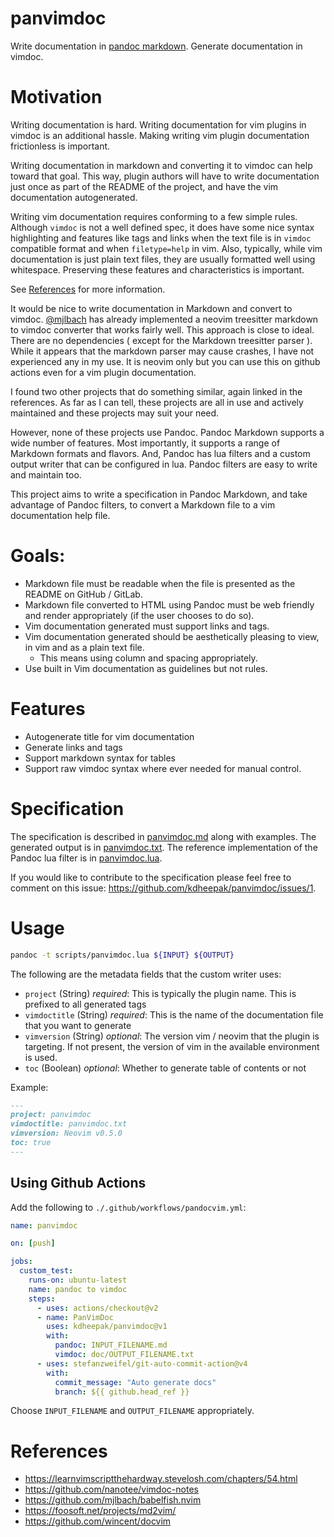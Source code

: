 # panvimdoc

Write documentation in [pandoc markdown](https://pandoc.org/MANUAL.html).
Generate documentation in vimdoc.

# Motivation

Writing documentation is hard.
Writing documentation for vim plugins in vimdoc is an additional hassle.
Making writing vim plugin documentation frictionless is important.

Writing documentation in markdown and converting it to vimdoc can help toward that goal.
This way, plugin authors will have to write documentation just once as part of the README of the project, and have the vim documentation autogenerated.

Writing vim documentation requires conforming to a few simple rules.
Although `vimdoc` is not a well defined spec, it does have some nice syntax highlighting and features like tags and links when the text file is in `vimdoc` compatible format and when  `filetype=help` in vim.
Also, typically, while vim documentation is just plain text files, they are usually formatted well using whitespace.
Preserving these features and characteristics is important.

See [References](#references) for more information.

It would be nice to write documentation in Markdown and convert to vimdoc.
[@mjlbach](https://github.com/mjlbach) has already implemented a neovim treesitter markdown to vimdoc converter that works fairly well.
This approach is close to ideal. There are no dependencies ( except for the Markdown treesitter parser ). While it appears that the markdown parser may cause crashes, I have not experienced any in my use. It is neovim only but you can use this on github actions even for a vim plugin documentation.

I found two other projects that do something similar, again linked in the references.
As far as I can tell, these projects are all in use and actively maintained and these projects may suit your need.

However, none of these projects use Pandoc.
Pandoc Markdown supports a wide number of features.
Most importantly, it supports a range of Markdown formats and flavors.
And, Pandoc has lua filters and a custom output writer that can be configured in lua.
Pandoc filters are easy to write and maintain too.

This project aims to write a specification in Pandoc Markdown, and take advantage of Pandoc filters, to convert a Markdown file to a vim documentation help file.

# Goals:

- Markdown file must be readable when the file is presented as the README on GitHub / GitLab.
- Markdown file converted to HTML using Pandoc must be web friendly and render appropriately (if the user chooses to do so).
- Vim documentation generated must support links and tags.
- Vim documentation generated should be aesthetically pleasing to view, in vim and as a plain text file.
  - This means using column and spacing appropriately.
- Use built in Vim documentation as guidelines but not rules.

# Features

- Autogenerate title for vim documentation
- Generate links and tags
- Support markdown syntax for tables
- Support raw vimdoc syntax where ever needed for manual control.

# Specification

The specification is described in [panvimdoc.md](./doc/panvimdoc.md) along with examples.
The generated output is in [panvimdoc.txt](./doc/panvimdoc.txt).
The reference implementation of the Pandoc lua filter is in [panvimdoc.lua](./scripts/panvimdoc.lua).

If you would like to contribute to the specification please feel free to comment on this issue: <https://github.com/kdheepak/panvimdoc/issues/1>.

# Usage

```bash
pandoc -t scripts/panvimdoc.lua ${INPUT} ${OUTPUT}
```

The following are the metadata fields that the custom writer uses:

- `project` (String) _required_: This is typically the plugin name. This is prefixed to all generated tags
- `vimdoctitle` (String) _required_: This is the name of the documentation file that you want to generate
- `vimversion` (String) _optional_: The version vim / neovim that the plugin is targeting. If not present, the version of vim in the available environment is used.
- `toc` (Boolean) _optional_: Whether to generate table of contents or not

Example:

```markdown
---
project: panvimdoc
vimdoctitle: panvimdoc.txt
vimversion: Neovim v0.5.0
toc: true
---
```

## Using Github Actions

Add the following to `./.github/workflows/pandocvim.yml`:

```yaml
name: panvimdoc

on: [push]

jobs:
  custom_test:
    runs-on: ubuntu-latest
    name: pandoc to vimdoc
    steps:
      - uses: actions/checkout@v2
      - name: PanVimDoc
        uses: kdheepak/panvimdoc@v1
        with:
          pandoc: INPUT_FILENAME.md
          vimdoc: doc/OUTPUT_FILENAME.txt
      - uses: stefanzweifel/git-auto-commit-action@v4
        with:
          commit_message: "Auto generate docs"
          branch: ${{ github.head_ref }}
```

Choose `INPUT_FILENAME` and `OUTPUT_FILENAME` appropriately.

# References

- <https://learnvimscriptthehardway.stevelosh.com/chapters/54.html>
- <https://github.com/nanotee/vimdoc-notes>
- <https://github.com/mjlbach/babelfish.nvim>
- <https://foosoft.net/projects/md2vim/>
- <https://github.com/wincent/docvim>
